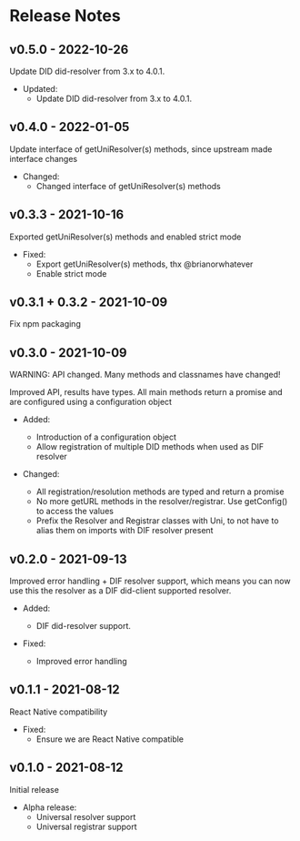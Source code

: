 # Release Notes
## v0.5.0 - 2022-10-26
Update DID did-resolver from 3.x to 4.0.1.

- Updated:
    * Update DID did-resolver from 3.x to 4.0.1.


## v0.4.0 - 2022-01-05
Update interface of getUniResolver(s) methods, since upstream made interface changes

- Changed:
    * Changed interface of getUniResolver(s) methods

## v0.3.3 - 2021-10-16
Exported getUniResolver(s) methods and enabled strict mode

- Fixed:
    * Export getUniResolver(s) methods, thx @brianorwhatever
    * Enable strict mode

## v0.3.1 + 0.3.2 - 2021-10-09
Fix npm packaging

## v0.3.0 - 2021-10-09
WARNING: API changed. Many methods and classnames have changed!

Improved API, results have types. All main methods return a promise and are configured using a configuration object

- Added:
    * Introduction of a configuration object
    * Allow registration of multiple DID methods when used as DIF resolver

- Changed:
    * All registration/resolution methods are typed and return a promise
    * No more getURL methods in the resolver/registrar. Use getConfig() to access the values
    * Prefix the Resolver and Registrar classes with Uni, to not have to alias them on imports with DIF resolver present


## v0.2.0 - 2021-09-13
Improved error handling + DIF resolver support, which means you can now use this the resolver as a DIF did-client supported resolver.

- Added:
  * DIF did-resolver support.

- Fixed:
  * Improved error handling

## v0.1.1 - 2021-08-12
React Native compatibility

- Fixed:
  * Ensure we are React Native compatible

## v0.1.0 - 2021-08-12
Initial release

- Alpha release:
    * Universal resolver support
    * Universal registrar support
